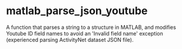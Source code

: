 # matlab_parse_json_youtube
A function that parses a string to a structure in MATLAB, and modifies Youtube ID field names to avoid an 'Invalid field name' exception (experienced parsing ActivityNet dataset JSON file).
